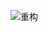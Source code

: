 ![重构](https://timgsa.baidu.com/timg?image&quality=80&size=b9999_10000&sec=1579107394845&di=a5a5405598925148f77ecb1de14fbc62&imgtype=0&src=http%3A%2F%2Fi-7.vcimg.com%2Fdea482a3a0e452706f7d1a688d09b338126655%2528600x%2529%2Fthumb.jpg)

